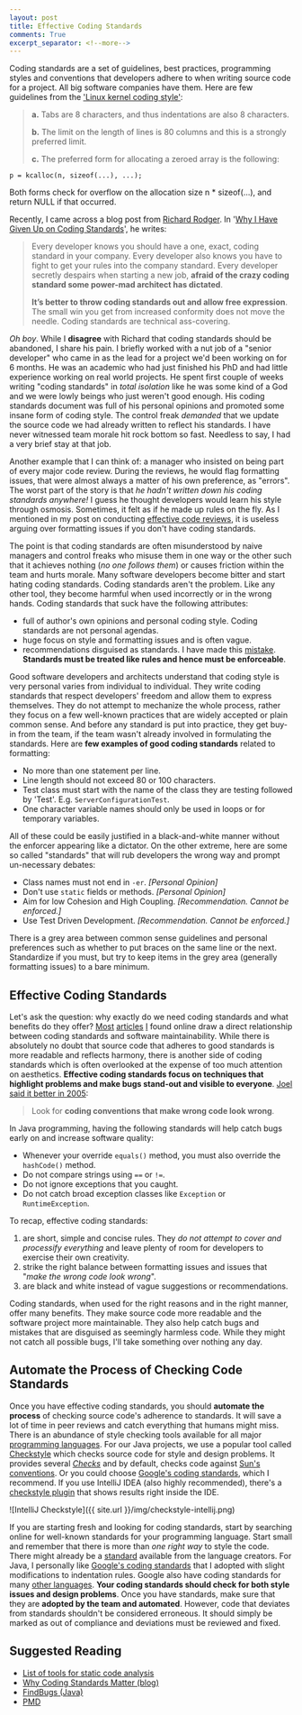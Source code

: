 ```yaml
---
layout: post
title: Effective Coding Standards
comments: True
excerpt_separator: <!--more-->
---
```


Coding standards are a set of guidelines, best practices, programming styles and conventions that developers adhere to when writing source code for a project. All big software companies have them. Here are few guidelines from the ['Linux kernel coding style'](https://www.kernel.org/doc/Documentation/CodingStyle):

> **a.** Tabs are 8 characters, and thus indentations are also 8 characters.
>
> **b.** The limit on the length of lines is 80 columns and this is a strongly
preferred limit.
>
> **c.** The preferred form for allocating a zeroed array is the following:
>
```
p = kcalloc(n, sizeof(...), ...);
```
>
Both forms check for overflow on the allocation size n * sizeof(...),
and return NULL if that occurred.

<!--more-->

Recently, I came across a blog post from [Richard Rodger](https://twitter.com/rjrodger). In '[Why I Have Given Up on Coding Standards](http://www.richardrodger.com/2012/11/03/why-i-have-given-up-on-coding-standards/#.V0FHiJMrJsM)', he writes:

> Every developer knows you should have a one, exact, coding standard in your company. Every developer also knows you have to fight to get your rules into the company standard. Every developer secretly despairs when starting a new job, **afraid of the crazy coding standard some power-mad architect has dictated**.
>
> **It’s better to throw coding standards out and allow free expression**. The small win you get from increased conformity does not move the needle. Coding standards are technical ass-covering.

*Oh boy*. While I **disagree** with Richard that coding standards should be abandoned, I share his pain. I briefly worked with a nut job of a "senior developer" who came in as the lead for a project we'd been working on for 6 months. He was an academic who had just finished his PhD and had little experience working on real world projects. He spent first couple of weeks writing "coding standards" in *total isolation* like he was some kind of a God and we were lowly beings who just weren't good enough. His coding standards document was full of his personal opinions and promoted some insane form of coding style. The control freak *demanded* that we update the source code we had already written to reflect his standards. I have never witnessed team morale hit rock bottom so fast. Needless to say, I had a very brief stay at that job.

Another example that I can think of: a manager who insisted on being part of every major code review. During the reviews, he would flag formatting issues, that were almost always a matter of his own preference, as "errors". The worst part of the story is that *he hadn't written down his coding standards anywhere!* I guess he thought developers would learn his style through osmosis. Sometimes, it felt as if he made up rules on the fly. As I mentioned in my post on conducting [effective code reviews](http://codeahoy.com/2016/04/03/effective-code-reviews/), it is useless arguing over formatting issues if you don't have coding standards.

The point is that coding standards are often misunderstood by naive managers and control freaks who misuse them in one way or the other such that it achieves nothing (*no one follows them*) or causes friction within the team and hurts morale. Many software developers become bitter and start hating coding standards. Coding standards aren't the problem. Like any other tool, they become harmful when used incorrectly or in the wrong hands. Coding standards that suck have the following attributes:

- full of author's own opinions and personal coding style. Coding standards are not personal agendas.
- huge focus on style and formatting issues and is often vague.
- recommendations disguised as standards. I have made this [mistake](https://github.com/starscriber/coding-standards/wiki). **Standards must be treated like rules and hence must be enforceable**.

Good software developers and architects understand that coding style is very personal varies from individual to individual. They write coding standards that respect developers' freedom and allow them to express themselves. They do not attempt to mechanize the whole process, rather they focus on a few well-known practices that are widely accepted or plain common sense. And before any standard is put into practice, they get buy-in from the team, if the team wasn't already involved in formulating the standards. Here are **few examples of good coding standards** related to formatting:

- No more than one statement per line.
- Line length should not exceed 80 or 100 characters.
- Test class must start with the name of the class they are testing followed by 'Test'. E.g. `ServerConfigurationTest`.
- One character variable names should only be used in loops or for temporary variables.

All of these could be easily justified in a black-and-white manner without the enforcer appearing like a dictator. On the other extreme, here are some so called "standards" that will rub developers the wrong way and prompt un-necessary debates:

- Class names must not end in `-er`. *[Personal Opinion]*
- Don't use `static` fields or methods. *[Personal Opinion]*
- Aim for low Cohesion and High Coupling. *[Recommendation. Cannot be enforced.]*
- Use Test Driven Development. *[Recommendation. Cannot be enforced.]*

There is a grey area between common sense guidelines and personal preferences such as whether to put braces on the same line or the next. Standardize if you must, but try to keep items in the grey area (generally formatting issues) to a bare minimum.

## Effective Coding Standards

Let's ask the question: why exactly do we need coding standards and what benefits do they offer? [Most](https://msdn.microsoft.com/en-us/library/aa291591(v=vs.71).aspx) [articles](https://www.sitepoint.com/coding-standards/) [I](https://www.smashingmagazine.com/2012/10/why-coding-style-matters/) found online draw a direct relationship between coding standards and software maintainability. While there is absolutely no doubt that source code that adheres to good standards is more readable and reflects harmony, there is another side of coding standards which is often overlooked at the expense of too much attention on aesthetics. **Effective coding standards focus on techniques that highlight problems and make bugs stand-out and visible to everyone**. [Joel said it better in 2005](http://www.joelonsoftware.com/articles/Wrong.html):

> Look for **coding conventions that make wrong code look wrong**.

In Java programming, having the following standards will help catch bugs early on and increase software quality:

- Whenever your override `equals()` method, you must also override the `hashCode()` method.
- Do not compare strings using `==` or `!=`.
- Do not ignore exceptions that you caught.
- Do not catch broad exception classes like `Exception` or `RuntimeException`.

To recap, effective coding standards:

1. are short, simple and concise rules. They *do not attempt to cover and processify everything* and leave plenty of room for developers to exercise their own creativity.
2. strike the right balance between formatting issues and issues that "*make the wrong code look wrong*".
3. are black and white instead of vague suggestions or recommendations.

Coding standards, when used for the right reasons and in the right manner, offer many benefits. They make source code more readable and the software project more maintainable. They also help catch bugs and mistakes that are disguised as seemingly harmless code. While they might not catch all possible bugs, I'll take something over nothing any day.

## Automate the Process of Checking Code Standards

Once you have effective coding standards, you should **automate the process** of checking source code's adherence to standards. It will save a lot of time in peer reviews and catch everything that humans might miss. There is an abundance of style checking tools available for all major [programming languages](https://en.wikipedia.org/wiki/List_of_tools_for_static_code_analysis). For our Java projects, we use a popular tool called [Checkstyle](http://checkstyle.sourceforge.net/) which checks source code for style and design problems. It provides several *[Checks](http://checkstyle.sourceforge.net/checks.html)* and by default, checks code against [Sun's conventions](http://www.oracle.com/technetwork/java/codeconvtoc-136057.html). Or you could choose [Google's coding standards](https://google.github.io/styleguide/javaguide.html), which I recommend. If you use IntelliJ IDEA (also highly recommended), there's a [checkstyle plugin](https://plugins.jetbrains.com/plugin/1065) that shows results right inside the IDE.

![IntelliJ Checkstyle]({{ site.url }}/img/checkstyle-intellij.png)

If you are starting fresh and looking for coding standards, start by searching online for well-known standards for your programming language. Start small and remember that there is more than *one right way* to style the code. There might already be a [standard](https://www.python.org/dev/peps/pep-0008/) available from the language creators. For Java, I personally like [Google's coding standards](http://google.github.io/styleguide/javaguide.html) that I adopted with slight modifications to indentation rules. Google also have coding standards for many [other languages](https://github.com/google/styleguide). **Your coding standards should check for both style issues and design problems**. Once you have standards, make sure that they are **adopted by the team and automated**. However, code that deviates from standards shouldn't be considered erroneous. It should simply be marked as out of compliance and deviations must be reviewed and fixed.

## Suggested Reading

- [List of tools for static code analysis](https://en.wikipedia.org/wiki/List_of_tools_for_static_code_analysis)
- [Why Coding Standards Matter (blog)](http://paul-m-jones.com/archives/34)
- [FindBugs (Java)](http://findbugs.sourceforge.net/)
- [PMD](http://pmd.github.io/)
